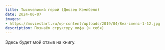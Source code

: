 ```yaml
---
title: Тысячеликий герой (Джозеф Кэмпбелл)
date: 2024-06-07
images:
- https://moviestart.ru/wp-content/uploads/2019/04/Bez-imeni-1-12.jpg
description: Познаём структуру мифа (и себя)
---
```


Здесь будет мой отзыв на книгу.
